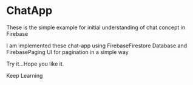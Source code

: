 # ChatApp 
These is the simple example for initial understanding of chat concept in Firebase

I am implemented these chat-app using FirebaseFirestore Database and FirebasePaging UI for pagination in a simple way

Try it...Hope you like it.

Keep Learning 
